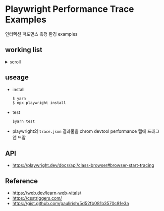 # Playwright Performance Trace Examples

인터렉션 퍼포먼스 측정 환경 examples

## working list

<details><summary>scroll</summary>

[바로가기](./tests/scroll.spec.ts)

- ![](./static/scroll.gif)

</details>

## useage

- install

  ```bash
  $ yarn
  $ npx playwright install
  ```

- test

  ```
  $yarn test
  ```

- playwright의 `trace.json` 결과물을 chrom devtool performance 탭에 드래그 앤 드랍

## API

- https://playwright.dev/docs/api/class-browser#browser-start-tracing

## Reference

- https://web.dev/learn-web-vitals/
- https://csstriggers.com/
- https://gist.github.com/paulirish/5d52fb081b3570c81e3a
